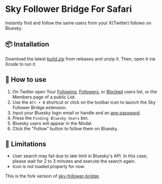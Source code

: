 # Sky Follower Bridge For Safari

Instantly find and follow the same users from your X(Twitter) follows on Bluesky.

## 📦 Installation

Download the latest [build.zip](https://github.com/higedamc/sky-follower-bridge/releases/tag/releases) from releases and unzip it. Then, open it via Xcode to run it.

## 🚀 How to use

1. On Twitter open Your [Following](https://twitter.com/following), [Followers](https://twitter.com/followers), or [Blocked](https://twitter.com/settings/blocked/all) users list, or the Members page of a public List.
2. Use the `Alt + B` shortcut or click on the toolbar icon to launch the Sky Follower Bridge extension.
3. Input your Bluesky login email or handle and an [app password](https://bsky.app/settings/app-passwords).
4. Press the `Finding Bluesky Users` btn.
5. Bluesky users will appear in the Modal.
6. Click the "Follow" button to follow them on Bluesky.

## 🚨 Limitations

- User search may fail due to late limit in Bluesky's API. In this case, please wait for 2 to 3 minutes and execute the search again.
- Icon is not loaded properly for now.

This is the fork version of [sky-follower-bridge](https://github.com/higedamc/sky-follower-bridge).
